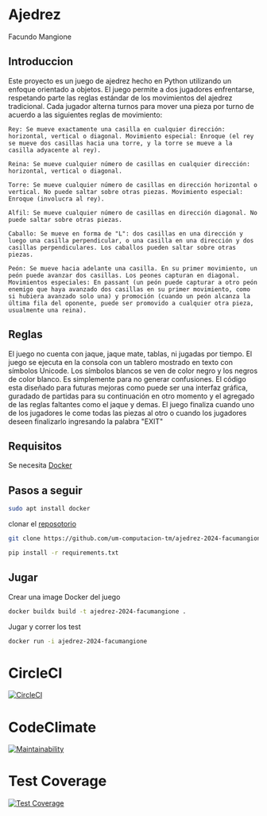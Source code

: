# Ajedrez
Facundo Mangione

## Introduccion
Este proyecto es un juego de ajedrez hecho en Python utilizando un enfoque orientado a objetos. El juego permite a dos jugadores enfrentarse, respetando parte las reglas estándar de los movimientos del ajedrez tradicional.
Cada jugador alterna turnos para mover una pieza por turno de acuerdo a las siguientes reglas de movimiento:

    Rey: Se mueve exactamente una casilla en cualquier dirección: horizontal, vertical o diagonal. Movimiento especial: Enroque (el rey se mueve dos casillas hacia una torre, y la torre se mueve a la casilla adyacente al rey).

    Reina: Se mueve cualquier número de casillas en cualquier dirección: horizontal, vertical o diagonal.

    Torre: Se mueve cualquier número de casillas en dirección horizontal o vertical. No puede saltar sobre otras piezas. Movimiento especial: Enroque (involucra al rey).

    Alfil: Se mueve cualquier número de casillas en dirección diagonal. No puede saltar sobre otras piezas.

    Caballo: Se mueve en forma de "L": dos casillas en una dirección y luego una casilla perpendicular, o una casilla en una dirección y dos casillas perpendiculares. Los caballos pueden saltar sobre otras piezas.

    Peón: Se mueve hacia adelante una casilla. En su primer movimiento, un peón puede avanzar dos casillas. Los peones capturan en diagonal. Movimientos especiales: En passant (un peón puede capturar a otro peón enemigo que haya avanzado dos casillas en su primer movimiento, como si hubiera avanzado solo una) y promoción (cuando un peón alcanza la última fila del oponente, puede ser promovido a cualquier otra pieza, usualmente una reina).


## Reglas 
El juego no cuenta con jaque, jaque mate, tablas, ni jugadas por tiempo. El juego se ejecuta en la consola con un tablero mostrado en texto con símbolos Unicode. Los símbolos blancos se ven de color negro y los negros de color blanco. Es simplemente para no generar confusiones. El código esta diseñado para futuras mejoras como puede ser una interfaz gráfica, guradado de partidas para su continuación en otro momento y el agregado de las reglas faltantes como el jaque y demas. El juego finaliza cuando uno de los jugadores le come todas las piezas al otro o cuando los jugadores deseen finalizarlo ingresando la palabra "EXIT"

## Requisitos 
Se necesita [Docker](https://www.docker.com/)

## Pasos a seguir

```bash
sudo apt install docker
```
clonar el [reposotorio](https://github.com/um-computacion-tm/ajedrez-2024-facumangione.git) 

```bash
git clone https://github.com/um-computacion-tm/ajedrez-2024-facumangione.git
```

```bash
pip install -r requirements.txt 
```
## Jugar

Crear una image Docker del juego
```bash
docker buildx build -t ajedrez-2024-facumangione .
```
Jugar y correr los test
```bash
docker run -i ajedrez-2024-facumangione
```

# CircleCI
[![CircleCI](https://dl.circleci.com/status-badge/img/gh/um-computacion-tm/ajedrez-2024-facumangione/tree/main.svg?style=svg)](https://dl.circleci.com/status-badge/redirect/gh/um-computacion-tm/ajedrez-2024-facumangione/tree/main)

# CodeClimate
[![Maintainability](https://api.codeclimate.com/v1/badges/8e9ef62879f3a20216e9/maintainability)](https://codeclimate.com/github/um-computacion-tm/ajedrez-2024-facumangione/maintainability)

# Test Coverage
[![Test Coverage](https://api.codeclimate.com/v1/badges/8e9ef62879f3a20216e9/test_coverage)](https://codeclimate.com/github/um-computacion-tm/ajedrez-2024-facumangione/test_coverage)